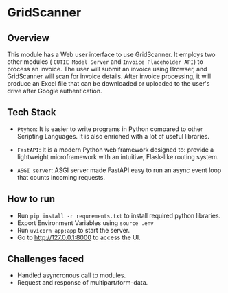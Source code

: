 # GridScanner

## Overview
This module has a Web user interface to use GridScanner. It employs two other modules ( `CUTIE Model Server` and `Invoice Placeholder API`) to process an invoice. The user will submit an invoice using Browser, and GridScanner will scan for invoice details. After invoice processing, it will produce an Excel file that can be downloaded or uploaded to the user's drive after Google authentication.

## Tech Stack
* `Ptyhon`: It is easier to write programs in Python compared to other Scripting Languages. It is also enriched with a lot of useful libraries.

* `FastAPI`: It is a modern Python web framework designed to: provide a lightweight microframework with an intuitive, Flask-like routing system. 
* `ASGI server`: ASGI server made FastAPI easy to run an async event loop that counts incoming requests.

## How to run
* Run `pip install -r requrements.txt` to install required python libraries.
* Export Environment Variables using `source .env`
* Run `uvicorn app:app` to start the server.
* Go to http://127.0.0.1:8000 to access the UI.

## Challenges faced
* Handled asyncronous call to modules.
* Request and response of multipart/form-data.